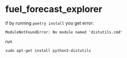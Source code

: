 # fuel_forecast_explorer

if by running `poetry install` you get error:

  `ModuleNotFoundError: No module named 'distutils.cmd'`

run 

`sudo apt-get install python3-distutils`
